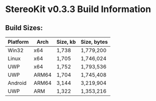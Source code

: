 # StereoKit v0.3.3 Build Information

## Build Sizes:

| Platform | Arch  | Size, kb | Size, bytes |
| -------- | ----- | -------- | ----------- |
| Win32    | x64   |    1,738 |   1,779,200 |
| Linux    | x64   |    1,705 |   1,746,024 |
| UWP      | x64   |    1,752 |   1,793,536 |
| UWP      | ARM64 |    1,704 |   1,745,408 |
| Android  | ARM64 |    3,144 |   3,219,904 |
| UWP      | ARM   |    1,322 |   1,353,216 |
